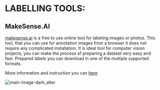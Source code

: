 # LABELLING TOOLS:

 ## MakeSense.AI

[makesense.ai](https://www.makesense.ai/) is a free to use online tool for labeling images or photos. This tool, that you can use for annotation images from a browser it does not require any complicated installation. It is ideal tool for computer vision projects, you can make the process of preparing a dataset very easy and fast. Prepared labels you can download in one of the multiple supported formats.

More information and instruction you can [here](https://github.com/SkalskiP/make-sense)

![main-image-dark_alter](/home/anna_s/Ania/UW/projekty/detection/main-image-dark_alter.png)